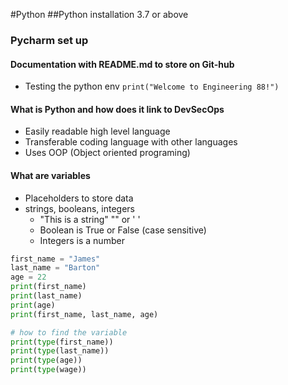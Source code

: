 #Python
##Python installation 3.7 or above
### Pycharm set up
#### Documentation with README.md to store on Git-hub

- Testing the python env `print("Welcome to Engineering 88!")`
#### What is Python and how does it link to DevSecOps
- Easily readable high level language
- Transferable coding language with other languages
- Uses OOP (Object oriented programing)
#### What are variables
- Placeholders to store data
- strings, booleans, integers
    - "This is a string" "" or ' '
    - Boolean is True or False (case sensitive)
    - Integers is a number    
    
```python
first_name = "James"
last_name = "Barton"
age = 22
print(first_name)
print(last_name)
print(age)
print(first_name, last_name, age)
```


```python
# how to find the variable
print(type(first_name))
print(type(last_name))
print(type(age))
print(type(wage))
```
